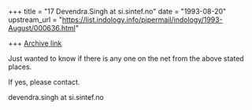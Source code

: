 +++
title = "17 Devendra.Singh at si.sintef.no"
date = "1993-08-20"
upstream_url = "https://list.indology.info/pipermail/indology/1993-August/000636.html"

+++
[Archive link](https://list.indology.info/pipermail/indology/1993-August/000636.html)

Just wanted to know if there is any one on the net from the above stated places.

If yes, please contact.

devendra.singh at si.sintef.no





